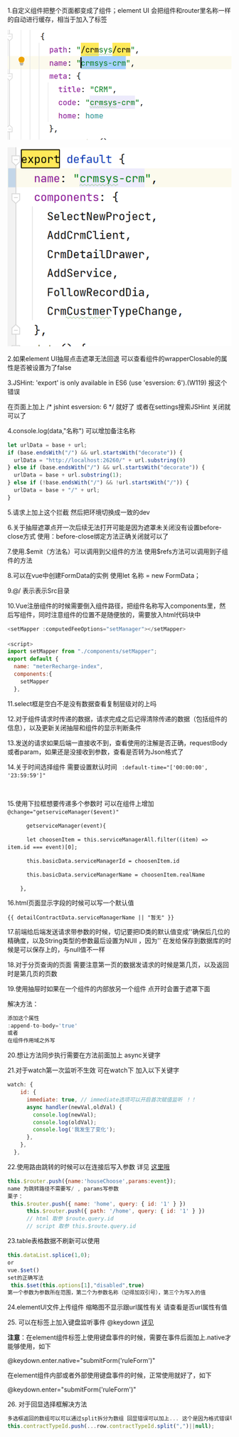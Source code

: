 
1.自定义组件把整个页面都变成了组件；element UI 会把组件和router里名称一样的自动进行缓存，相当于加入了<keep-alive >标签

![image](images/4XKzO2UMkBUTYOtiH8cDoWKW3R14sunvdLYGNJjWwOU.png)

![image](images/Kwezw8GX2cXVshRrKssehEV5E0GDEqdubVAXDIhuGsY.png)

2.如果element UI抽屉点击遮罩无法回退 可以查看组件的wrapperClosable的属性是否被设置为了false 



3.JSHint: 'export' is only available in ES6 (use 'esversion: 6').(W119) 报这个错误

在页面上加上 /\* jshint esversion: 6 \*/ 就好了 或者在settings搜索JSHint 关闭就可以了



4.console.log(data,"名称") 可以增加备注名称



```javascript
let urlData = base + url;
if (base.endsWith("/") && url.startsWith("decorate")) {
  urlData = "http://localhost:26260/" + url.substring(9)
} else if (base.endsWith("/") && url.startsWith("decorate")) {
  urlData = base + url.substring(1);
} else if (!base.endsWith("/") && !url.startsWith("/")) {
  urlData = base + "/" + url;
}
```
5.请求上加上这个拦截 然后把环境切换成一致的dev



6.关于抽屉遮罩点开一次后续无法打开可能是因为遮罩未关闭没有设置before-close方式 使用：before-close绑定方法正确关闭就可以了



7.使用.\$emit（方法名）可以调用到父组件的方法 使用\$refs方法可以调用到子组件的方法



8.可以在vue中创建FormData的实例 使用let 名称 = new FormData；



9.@/ 表示表示Src目录 



10.Vue注册组件的时候需要倒入组件路径，把组件名称写入components里，然后写组件，同时注意组件的位置不是随便放的，需要放入html代码块中

```javascript
<setMapper :computedFeeOptions="setManager"></setMapper>

<script>
import setMapper from "./components/setMapper";
export default {
  name: "meterRecharge-index",
  components:{
    setMapper
  },
```


11.select框是空白不是没有数据查看复制层级对的上吗



12.对于组件请求时传递的数据，请求完成之后记得清除传递的数据（包括组件的信息），以及更新关闭抽屉和组件的显示判断条件



13.发送的请求如果后端一直接收不到，查看使用的注解是否正确，requestBody或者param，如果还是没接收到参数，查看是否转为Json格式了



14.关于时间选择组件 需要设置默认时间   ` :default-time="['00:00:00', '23:59:59']"`

     

15.使用下拉框想要传递多个参数时 可以在组件上增加   `@change="getserviceManager($event)"`

  `  getserviceManager(event){`

`      let choosenItem = this.serviceManagerAll.filter((item) => item.id === event)[0];`

`      this.basicData.serviceManagerId = choosenItem.id`

`      this.basicData.serviceManagerName = choosenItem.realName`

`    },`



16.html页面显示字段的时候可以写一个默认值                     

`{{ detailContractData.serviceManagerName || "暂无" }}`



17.前端给后端发送请求带参数的时候，切记要把ID类的默认值变成''确保后几位的精确度，以及String类型的参数最后设置为NUll ，因为'' 在发给保存到数据库的时候是可以保存上的，与null值不一样



18.对于分页查询的页面 需要注意第一页的数据发请求的时候是第几页，以及返回时是第几页的页数



19.使用抽屉时如果在一个组件的内部放另一个组件 点开时会置于遮罩下面 

解决方法： 

```javascript
添加这个属性
:append-to-body='true'
或者 
在组件作用域之外写
```


20.想让方法同步执行需要在方法前面加上 async关键字



21.对于watch第一次监听不生效 可在watch下 加入以下关键字

```javascript
watch: {
    id: {
      immediate: true, // immediate选项可以开启首次赋值监听 ！！
      async handler(newVal,oldVal) {
      	console.log(newVal);
      	console.log(oldVal);
      	console.log('我发生了变化');
      },
    },
  },

```


22.使用路由跳转的时候可以在连接后写入参数 详见 [这里哦](https://blog.csdn.net/m0_49661870/article/details/121489024)

```javascript
this.$router.push({name:'houseChoose',params:event});
name 为跳转路径不需要写/ , params写参数
栗子：
 this.$router.push({ name: 'home', query: { id: '1' } })
      this.$router.push({ path: '/home', query: { id: '1' } })
      // html 取参 $route.query.id
      // script 取参 this.$route.query.id

```


23.table表格数据不刷新可以使用

```javascript
this.dataList.splice(1,0);
or
vue.$set() 
set的正确写法
 this.$set(this.options[1],"disabled",true) 
第一个参数为参数所在范围，第二个为参数名称（记得加双引号），第三个为写入的值
```


24.elementUI文件上传组件 缩略图不显示跟url属性有关 请查看是否url属性有值





25\.  可以在标签上加入键盘监听事件 @keydown [详见](https://blog.csdn.net/qq_45067263/article/details/124249828) 

**注意**：在element组件标签上使用键盘事件的时候，需要在事件后面加上.native才能够使用，如下

@keydown.enter.native="submitForm('ruleForm')"

在element组件内部或者外部使用键盘事件的时候，正常使用就好了，如下

@keydown.enter="submitForm('ruleForm')"


26\. 对于回显选择框解决方法

```javascript
多选框返回的数组可以可以通过split拆分为数组 回显错误可以加上... 这个是因为格式错误导致的 可以使用type of 查看返回数据格式
this.contractTypeId.push(...row.contractTypeId.split(",")||null);

```


